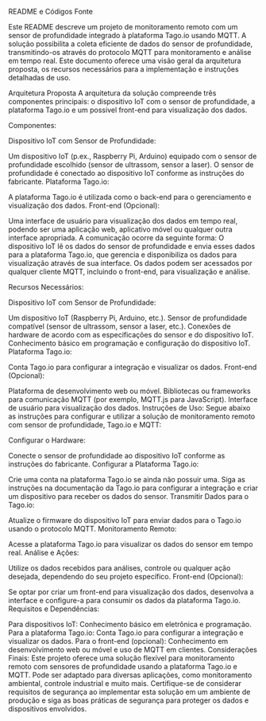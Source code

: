 README e Códigos Fonte

Este README descreve um projeto de monitoramento remoto com um sensor de profundidade integrado à plataforma Tago.io usando MQTT. A solução possibilita a coleta eficiente de dados do sensor de profundidade, transmitindo-os através do protocolo MQTT para monitoramento e análise em tempo real. Este documento oferece uma visão geral da arquitetura proposta, os recursos necessários para a implementação e instruções detalhadas de uso.

Arquitetura Proposta
A arquitetura da solução compreende três componentes principais: o dispositivo IoT com o sensor de profundidade, a plataforma Tago.io e um possível front-end para visualização dos dados.

Componentes:

Dispositivo IoT com Sensor de Profundidade:

Um dispositivo IoT (p.ex., Raspberry Pi, Arduino) equipado com o sensor de profundidade escolhido (sensor de ultrassom, sensor a laser).
O sensor de profundidade é conectado ao dispositivo IoT conforme as instruções do fabricante.
Plataforma Tago.io:

A plataforma Tago.io é utilizada como o back-end para o gerenciamento e visualização dos dados.
Front-end (Opcional):

Uma interface de usuário para visualização dos dados em tempo real, podendo ser uma aplicação web, aplicativo móvel ou qualquer outra interface apropriada.
A comunicação ocorre da seguinte forma: O dispositivo IoT lê os dados do sensor de profundidade e envia esses dados para a plataforma Tago.io, que gerencia e disponibiliza os dados para visualização através de sua interface. Os dados podem ser acessados por qualquer cliente MQTT, incluindo o front-end, para visualização e análise.

Recursos Necessários:

Dispositivo IoT com Sensor de Profundidade:

Um dispositivo IoT (Raspberry Pi, Arduino, etc.).
Sensor de profundidade compatível (sensor de ultrassom, sensor a laser, etc.).
Conexões de hardware de acordo com as especificações do sensor e do dispositivo IoT.
Conhecimento básico em programação e configuração do dispositivo IoT.
Plataforma Tago.io:

Conta Tago.io para configurar a integração e visualizar os dados.
Front-end (Opcional):

Plataforma de desenvolvimento web ou móvel.
Bibliotecas ou frameworks para comunicação MQTT (por exemplo, MQTT.js para JavaScript).
Interface de usuário para visualização dos dados.
Instruções de Uso:
Segue abaixo as instruções para configurar e utilizar a solução de monitoramento remoto com sensor de profundidade, Tago.io e MQTT:

Configurar o Hardware:

Conecte o sensor de profundidade ao dispositivo IoT conforme as instruções do fabricante.
Configurar a Plataforma Tago.io:

Crie uma conta na plataforma Tago.io se ainda não possuir uma.
Siga as instruções na documentação da Tago.io para configurar a integração e criar um dispositivo para receber os dados do sensor.
Transmitir Dados para o Tago.io:

Atualize o firmware do dispositivo IoT para enviar dados para o Tago.io usando o protocolo MQTT.
Monitoramento Remoto:

Acesse a plataforma Tago.io para visualizar os dados do sensor em tempo real.
Análise e Ações:

Utilize os dados recebidos para análises, controle ou qualquer ação desejada, dependendo do seu projeto específico.
Front-end (Opcional):

Se optar por criar um front-end para visualização dos dados, desenvolva a interface e configure-a para consumir os dados da plataforma Tago.io.
Requisitos e Dependências:

Para dispositivos IoT: Conhecimento básico em eletrônica e programação.
Para a plataforma Tago.io: Conta Tago.io para configurar a integração e visualizar os dados.
Para o front-end (opcional): Conhecimento em desenvolvimento web ou móvel e uso de MQTT em clientes.
Considerações Finais:
Este projeto oferece uma solução flexível para monitoramento remoto com sensores de profundidade usando a plataforma Tago.io e MQTT. Pode ser adaptado para diversas aplicações, como monitoramento ambiental, controle industrial e muito mais. Certifique-se de considerar requisitos de segurança ao implementar esta solução em um ambiente de produção e siga as boas práticas de segurança para proteger os dados e dispositivos envolvidos.
